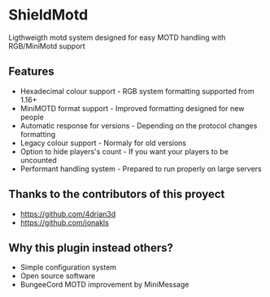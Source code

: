 # ShieldMotd

Ligthweigth motd system designed for easy MOTD handling with RGB/MiniMotd support


## Features

- Hexadecimal colour support - RGB system formatting supported from 1.16+
- MiniMOTD format support - Improved formatting designed for new people
- Automatic response for versions - Depending on the protocol changes formatting
- Legacy colour support - Normaly for old versions 
- Option to hide players's count - If you want your players to be uncounted
- Performant handling system - Prepared to run properly on large servers

## Thanks to the contributors of this proyect

- https://github.com/4drian3d
- https://github.com/jonakls

## Why this plugin instead others?
- Simple configuration system
- Open source software
- BungeeCord MOTD improvement by MiniMessage
